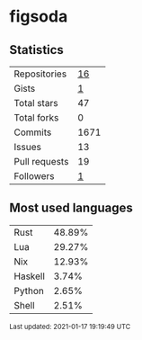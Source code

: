 # figsoda


## Statistics

<table>
    <tr>
        <td>Repositories</td>
        <td><a href="https://github.com/figsoda?tab=repositories">16</a></td>
    </tr>
    <tr>
        <td>Gists</td>
        <td><a href="https://gist.github.com/figsoda">1</a></td>
    </tr>
    <tr>
        <td>Total stars</td>
        <td>47</td>
    </tr>
    <tr>
        <td>Total forks</td>
        <td>0</td>
    </tr>
    <tr>
        <td>Commits</td>
        <td>1671</td>
    </tr>
    <tr>
        <td>Issues</td>
        <td>13</td>
    </tr>
    <tr>
        <td>Pull requests</td>
        <td>19</td>
    </tr>
    <tr>
        <td>Followers</td>
        <td><a href="https://github.com/figsoda?tab=followers">1</a></td>
    </tr>
</table>


## Most used languages

<table>
<tr><td>Rust</td><td>48.89%</td></tr>
<tr><td>Lua</td><td>29.27%</td></tr>
<tr><td>Nix</td><td>12.93%</td></tr>
<tr><td>Haskell</td><td>3.74%</td></tr>
<tr><td>Python</td><td>2.65%</td></tr>
<tr><td>Shell</td><td>2.51%</td></tr>
</table>


<sub>Last updated: 2021-01-17 19:19:49 UTC</sub>
